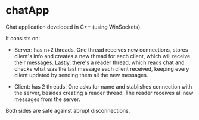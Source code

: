 # chatApp
Chat application developed in C++ (using WinSockets).

It consists on:

- Server: has n+2 threads. One thread receives new connections, stores client's info and creates a new thread for each client, which will receive their messages. Lastly, there's a reader thread, which reads chat and checks what was the last message each client received, keeping every client updated by sending them all the new messages.

- Client: has 2 threads. One asks for name and stablishes connection with the server, besides creating a reader thread. The reader receives all new messages from the server.


Both sides are safe against abrupt disconnections.

